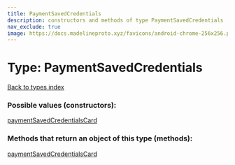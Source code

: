 ```yaml
---
title: PaymentSavedCredentials
description: constructors and methods of type PaymentSavedCredentials
nav_exclude: true
image: https://docs.madelineproto.xyz/favicons/android-chrome-256x256.png
---
```

# Type: PaymentSavedCredentials
[Back to types index](index.md)



### Possible values (constructors):

[paymentSavedCredentialsCard](../constructors/paymentSavedCredentialsCard.md)  



### Methods that return an object of this type (methods):



[paymentSavedCredentialsCard](../constructors/paymentSavedCredentialsCard.md)  

